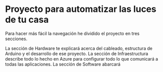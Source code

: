 # Proyecto para automatizar las luces de tu casa

Para hacer más fácil la navegación he dividido el proyecto en tres secciones.

La sección de Hardware te explicará acerca del cableado, estructura de Arduino y el desarrollo de ese proyecto.
La sección de Infraestructura describe todo lo hecho en Azure para configurar todo lo que comunicará a todas las aplicaciones.
La sección de Software abarcará 
